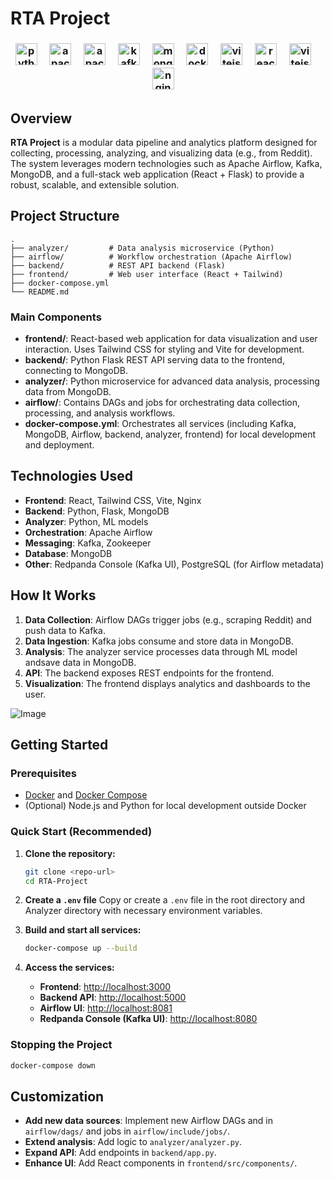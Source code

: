 # RTA Project
<h3 align="center">
  <img src="https://cdn.jsdelivr.net/gh/devicons/devicon/icons/python/python-original.svg" height="35" alt="python logo"  />
  <img width="12" />
  <img src="https://cdn.jsdelivr.net/gh/devicons/devicon/icons/apacheairflow/apacheairflow-original.svg" height="35" alt="apache airflow logo"  />
  <img width="12" />
   <img src="https://cdn.jsdelivr.net/gh/devicons/devicon/icons/postgresql/postgresql-original.svg" height="35" alt="apache airflow logo"  />
  <img width="12" />
  <img src="https://skillicons.dev/icons?i=kafka" height="35" alt="kafka"/>
  <img width="12" />
  <img src="https://cdn.jsdelivr.net/gh/devicons/devicon/icons/mongodb/mongodb-original-wordmark.svg" height="35" alt="mongodblogo"  />
  <img width="12" />
  <img src="https://cdn.jsdelivr.net/gh/devicons/devicon/icons/docker/docker-original.svg" height="35" alt="docker logo"  />
  <img width="12" />
  <img src="https://cdn.jsdelivr.net/gh/devicons/devicon/icons/vitejs/vitejs-original.svg" height="35" alt="vitejs logo"/>
  <img width="12" />
  <img src="https://skillicons.dev/icons?i=react" height="35" alt="react logo"/>
  <img width="12" />
   <img src="https://cdn.jsdelivr.net/gh/devicons/devicon/icons/tailwindcss/tailwindcss-original.svg" height="35" alt="vitejs logo"/>
  <img width="12" />
  <img src="https://skillicons.dev/icons?i=nginx" height="35" alt="nginx logo"/>
  <img width="12" />
</h3>

## Overview

**RTA Project** is a modular data pipeline and analytics platform designed for collecting, processing, analyzing, and visualizing data (e.g., from Reddit). The system leverages modern technologies such as Apache Airflow, Kafka, MongoDB, and a full-stack web application (React + Flask) to provide a robust, scalable, and extensible solution.

## Project Structure

```
.
├── analyzer/         # Data analysis microservice (Python)
├── airflow/          # Workflow orchestration (Apache Airflow)
├── backend/          # REST API backend (Flask)
├── frontend/         # Web user interface (React + Tailwind)
├── docker-compose.yml
└── README.md
```

### Main Components

- **frontend/**: React-based web application for data visualization and user interaction. Uses Tailwind CSS for styling and Vite for development.
- **backend/**: Python Flask REST API serving data to the frontend, connecting to MongoDB.
- **analyzer/**: Python microservice for advanced data analysis, processing data from MongoDB.
- **airflow/**: Contains DAGs and jobs for orchestrating data collection, processing, and analysis workflows.
- **docker-compose.yml**: Orchestrates all services (including Kafka, MongoDB, Airflow, backend, analyzer, frontend) for local development and deployment.

## Technologies Used

- **Frontend**: React, Tailwind CSS, Vite, Nginx
- **Backend**: Python, Flask, MongoDB
- **Analyzer**: Python, ML models
- **Orchestration**: Apache Airflow
- **Messaging**: Kafka, Zookeeper
- **Database**: MongoDB
- **Other**: Redpanda Console (Kafka UI), PostgreSQL (for Airflow metadata)

## How It Works

1. **Data Collection**: Airflow DAGs trigger jobs (e.g., scraping Reddit) and push data to Kafka.
2. **Data Ingestion**: Kafka jobs consume and store data in MongoDB.
3. **Analysis**: The analyzer service processes data through ML model andsave data in MongoDB.
4. **API**: The backend exposes REST endpoints for the frontend.
5. **Visualization**: The frontend displays analytics and dashboards to the user.

![Image](https://github.com/user-attachments/assets/70f89730-bf11-4899-a3be-5cb9022fb5b7)

## Getting Started

### Prerequisites

- [Docker](https://www.docker.com/) and [Docker Compose](https://docs.docker.com/compose/)
- (Optional) Node.js and Python for local development outside Docker

### Quick Start (Recommended)

1. **Clone the repository:**

   ```bash
   git clone <repo-url>
   cd RTA-Project
   ```
2. **Create a `.env` file** Copy or create a `.env` file in the root directory and Analyzer directory with necessary environment variables.
3. **Build and start all services:**

   ```bash
   docker-compose up --build
   ```
4. **Access the services:**

   - **Frontend**: [http://localhost:3000](http://localhost:3000)
   - **Backend API**: [http://localhost:5000](http://localhost:5000)
   - **Airflow UI**: [http://localhost:8081](http://localhost:8081)
   - **Redpanda Console (Kafka UI)**: [http://localhost:8080](http://localhost:8080)

### Stopping the Project

```bash
docker-compose down
```

## Customization

- **Add new data sources**: Implement new Airflow DAGs and in `airflow/dags/` and jobs in `airflow/include/jobs/`.
- **Extend analysis**: Add logic to `analyzer/analyzer.py`.
- **Expand API**: Add endpoints in `backend/app.py`.
- **Enhance UI**: Add React components in `frontend/src/components/`.
